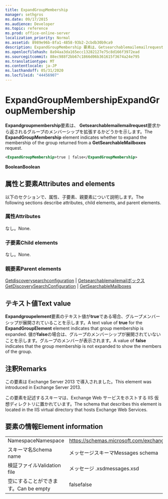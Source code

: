 ```yaml
---
title: ExpandGroupMembership
manager: sethgros
ms.date: 09/17/2015
ms.audience: Developer
ms.topic: reference
ms.prod: office-online-server
localization_priority: Normal
ms.assetid: 8989e96b-8fa1-4858-93b2-2cbdb30b9ca9
description: ExpandGroupMembership 要素は、Getsearchablemailemailrequest 要求から返されるグループのメンバーシップを拡張するかどうかを示します。
ms.openlocfilehash: 8a94aa3da165ecc13282127e75c8d166f3972ead
ms.sourcegitcommit: 88ec988f2bb67c1866d06b361615f3674a24e795
ms.translationtype: MT
ms.contentlocale: ja-JP
ms.lasthandoff: 05/31/2020
ms.locfileid: "44456907"
---
```

# <a name="expandgroupmembership"></a><span data-ttu-id="b8590-103">ExpandGroupMembership</span><span class="sxs-lookup"><span data-stu-id="b8590-103">ExpandGroupMembership</span></span>

<span data-ttu-id="b8590-104">**Expandgroupmembership**要素は、 **Getsearchablemailemailrequest**要求から返されるグループのメンバーシップを拡張するかどうかを示します。</span><span class="sxs-lookup"><span data-stu-id="b8590-104">The **ExpandGroupMembership** element indicates whether to expand the membership of the group returned from a **GetSearchableMailboxes** request.</span></span> 
  
```XML
<ExpandGroupMembership>true | false</ExpandGroupMembership>
```

 <span data-ttu-id="b8590-105">**Boolean**</span><span class="sxs-lookup"><span data-stu-id="b8590-105">**Boolean**</span></span>
## <a name="attributes-and-elements"></a><span data-ttu-id="b8590-106">属性と要素</span><span class="sxs-lookup"><span data-stu-id="b8590-106">Attributes and elements</span></span>

<span data-ttu-id="b8590-107">以下のセクションで、属性、子要素、親要素について説明します。</span><span class="sxs-lookup"><span data-stu-id="b8590-107">The following sections describe attributes, child elements, and parent elements.</span></span>
  
### <a name="attributes"></a><span data-ttu-id="b8590-108">属性</span><span class="sxs-lookup"><span data-stu-id="b8590-108">Attributes</span></span>

<span data-ttu-id="b8590-109">なし。</span><span class="sxs-lookup"><span data-stu-id="b8590-109">None.</span></span>
  
### <a name="child-elements"></a><span data-ttu-id="b8590-110">子要素</span><span class="sxs-lookup"><span data-stu-id="b8590-110">Child elements</span></span>

<span data-ttu-id="b8590-111">なし。</span><span class="sxs-lookup"><span data-stu-id="b8590-111">None.</span></span>
  
### <a name="parent-elements"></a><span data-ttu-id="b8590-112">親要素</span><span class="sxs-lookup"><span data-stu-id="b8590-112">Parent elements</span></span>

<span data-ttu-id="b8590-113">[Getdiscoverysearchconfiguration](getdiscoverysearchconfiguration.md)  | [Getsearchablemailemailボックス](getsearchablemailboxes.md)</span><span class="sxs-lookup"><span data-stu-id="b8590-113">[GetDiscoverySearchConfiguration](getdiscoverysearchconfiguration.md) | [GetSearchableMailboxes](getsearchablemailboxes.md)</span></span>
  
## <a name="text-value"></a><span data-ttu-id="b8590-114">テキスト値</span><span class="sxs-lookup"><span data-stu-id="b8590-114">Text value</span></span>

<span data-ttu-id="b8590-115">**Expandgroupelement**要素のテキスト値が**true**である場合、グループメンバーシップが展開されていることを示します。</span><span class="sxs-lookup"><span data-stu-id="b8590-115">A text value of **true** for the **ExpandGroupElement** element indicates that group membership is expanded.</span></span> <span data-ttu-id="b8590-116">値が**false**の場合は、グループのメンバーシップが展開されていないことを示します。グループのメンバーが表示されます。</span><span class="sxs-lookup"><span data-stu-id="b8590-116">A value of **false** indicates that the group membership is not expanded to show the members of the group.</span></span> 
  
## <a name="remarks"></a><span data-ttu-id="b8590-117">注釈</span><span class="sxs-lookup"><span data-stu-id="b8590-117">Remarks</span></span>

<span data-ttu-id="b8590-118">この要素は Exchange Server 2013 で導入されました。</span><span class="sxs-lookup"><span data-stu-id="b8590-118">This element was introduced in Exchange Server 2013.</span></span>
  
<span data-ttu-id="b8590-119">この要素を記述するスキーマは、Exchange Web サービスをホストする IIS 仮想ディレクトリに置かれています。</span><span class="sxs-lookup"><span data-stu-id="b8590-119">The schema that describes this element is located in the IIS virtual directory that hosts Exchange Web Services.</span></span>
  
## <a name="element-information"></a><span data-ttu-id="b8590-120">要素の情報</span><span class="sxs-lookup"><span data-stu-id="b8590-120">Element information</span></span>

|||
|:-----|:-----|
|<span data-ttu-id="b8590-121">Namespace</span><span class="sxs-lookup"><span data-stu-id="b8590-121">Namespace</span></span>  <br/> |https://schemas.microsoft.com/exchange/services/2006/messages  <br/> |
|<span data-ttu-id="b8590-122">スキーマ名</span><span class="sxs-lookup"><span data-stu-id="b8590-122">Schema name</span></span>  <br/> |<span data-ttu-id="b8590-123">メッセージスキーマ</span><span class="sxs-lookup"><span data-stu-id="b8590-123">Messages schema</span></span>  <br/> |
|<span data-ttu-id="b8590-124">検証ファイル</span><span class="sxs-lookup"><span data-stu-id="b8590-124">Validation file</span></span>  <br/> |<span data-ttu-id="b8590-125">メッセージ .xsd</span><span class="sxs-lookup"><span data-stu-id="b8590-125">messages.xsd</span></span>  <br/> |
|<span data-ttu-id="b8590-126">空にすることができます。</span><span class="sxs-lookup"><span data-stu-id="b8590-126">Can be empty</span></span>  <br/> |<span data-ttu-id="b8590-127">false</span><span class="sxs-lookup"><span data-stu-id="b8590-127">false</span></span>  <br/> |
   

